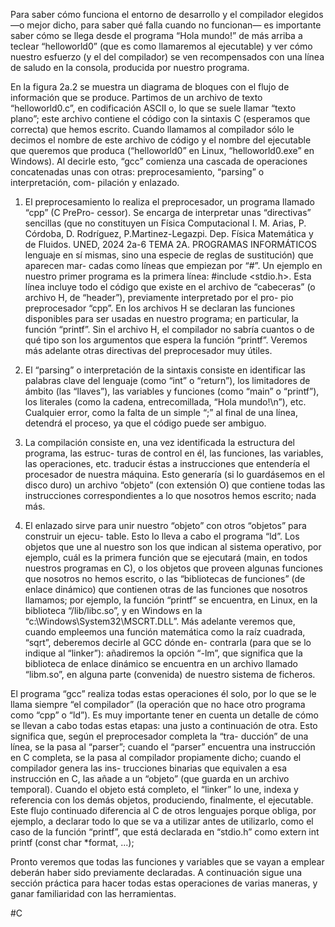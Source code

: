 Para saber cómo funciona el entorno de desarrollo y el compilador elegidos —o mejor dicho, para saber qué falla cuando no funcionan— es importante saber cómo se llega desde el programa “Hola mundo!” de más arriba a teclear “helloworld0” (que es como llamaremos al ejecutable) y ver cómo nuestro esfuerzo (y el del compilador) se ven recompensados con una línea de saludo en la consola, producida por nuestro programa.

En la figura 2a.2 se muestra un diagrama de bloques con el flujo de información que se produce. Partimos de un archivo de texto “helloworld0.c”, en codificación ASCII o, lo que se suele llamar “texto plano”; este archivo contiene el código con la sintaxis C (esperamos que correcta) que hemos escrito. Cuando llamamos al compilador sólo le decimos el nombre de este archivo de código y el nombre del ejecutable que queremos que produca (“helloworld0” en Linux, “helloworld0.exe” en Windows). Al decirle esto, “gcc” comienza una cascada de operaciones concatenadas unas con otras: preprocesamiento, “parsing” o interpretación, com- pilación y enlazado.


1. El preprocesamiento lo realiza el preprocesador, un programa llamado “cpp” (C PrePro- cessor). Se encarga de interpretar unas “directivas” sencillas (que no constituyen un Física Computacional I. M. Arias, P. Córdoba, D. Rodríguez, P.Martinez-Legazpi. Dep. Física Matemática y de Fluidos. UNED, 2024 2a-6 TEMA 2A. PROGRAMAS INFORMÁTICOS lenguaje en sí mismas, sino una especie de reglas de sustitución) que aparecen mar- cadas como líneas que empiezan por “#”. Un ejemplo en nuestro primer programa es la primera línea: #include <stdio.h>. Esta línea incluye todo el código que existe en el archivo de “cabeceras” (o archivo H, de “header”), previamente interpretado por el pro- pio preprocesador “cpp”. En los archivos H se declaran las funciones disponibles para ser usadas en nuestro programa; en particular, la función “printf”. Sin el archivo H, el compilador no sabría cuantos o de qué tipo son los argumentos que espera la función “printf”. Veremos más adelante otras directivas del preprocesador muy útiles.

2. El “parsing” o interpretación de la sintaxis consiste en identificar las palabras clave del lenguaje (como “int” o “return”), los limitadores de ámbito (las “llaves”), las variables y funciones (como “main” o “printf”), los literales (como la cadena, entrecomillada, “Hola mundo!\n”), etc. Cualquier error, como la falta de un simple “;” al final de una línea, detendrá el proceso, ya que el código puede ser ambiguo. 

3. La compilación consiste en, una vez identificada la estructura del programa, las estruc- turas de control en él, las funciones, las variables, las operaciones, etc. traducir éstas a instrucciones que entendería el procesador de nuestra máquina. Esto generaría (si lo guardásemos en el disco duro) un archivo “objeto” (con extensión O) que contiene todas las instrucciones correspondientes a lo que nosotros hemos escrito; nada más. 

4. El enlazado sirve para unir nuestro “objeto” con otros “objetos” para construir un ejecu- table. Esto lo lleva a cabo el programa “ld”. Los objetos que une al nuestro son los que indican al sistema operativo, por ejemplo, cuál es la primera función que se ejecutará (main, en todos nuestros programas en C), o los objetos que proveen algunas funciones que nosotros no hemos escrito, o las “bibliotecas de funciones” (de enlace dinámico) que contienen otras de las funciones que nosotros llamamos; por ejemplo, la función “printf” se encuentra, en Linux, en la biblioteca “/lib/libc.so”, y en Windows en la “c:\Windows\System32\MSCRT.DLL”. Más adelante veremos que, cuando empleemos una función matemática como la raíz cuadrada, “sqrt”, deberemos decirle al GCC dónde en- contrarla (para que se lo indique al “linker”): añadiremos la opción “-lm”, que significa que la biblioteca de enlace dinámico se encuentra en un archivo llamado “libm.so”, en alguna parte (convenida) de nuestro sistema de ficheros.

El programa “gcc” realiza todas estas operaciones él solo, por lo que se le llama siempre “el compilador” (la operación que no hace otro programa como “cpp” o “ld”). Es muy importante tener en cuenta un detalle de cómo se llevan a cabo todas estas etapas: una justo a continuación de otra. Esto significa que, según el preprocesador completa la “tra- ducción” de una línea, se la pasa al “parser”; cuando el “parser” encuentra una instrucción en C completa, se la pasa al compilador propiamente dicho; cuando el compilador genera las ins- trucciones binarias que equivalen a esa instrucción en C, las añade a un “objeto” (que guarda en un archivo temporal). Cuando el objeto está completo, el “linker” lo une, indexa y referencia con los demás objetos, produciendo, finalmente, el ejecutable. Este flujo continuado diferencia al C de otros lenguajes porque obliga, por ejemplo, a declarar todo lo que se va a utilizar antes de utilizarlo, como el caso de la función “printf”, que está declarada en “stdio.h” como extern int printf (const char *format, ...);

Pronto veremos que todas las funciones y variables que se vayan a emplear deberán haber sido previamente declaradas. A continuación sigue una sección práctica para hacer todas estas operaciones de varias maneras, y ganar familiaridad con las herramientas.

#C


